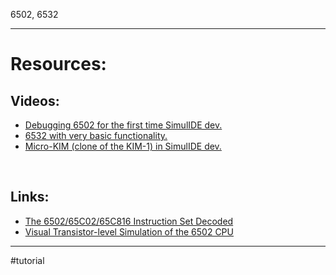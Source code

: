 6502, 6532

---

# Resources:

## Videos:

- [Debugging 6502 for the first time SimulIDE dev.](https://www.youtube.com/watch?v=ovOMx5Q4LSg)
- [6532 with very basic functionality.](https://www.youtube.com/watch?v=D9kit7rv4pY)
- [Micro-KIM (clone of the KIM-1) in SimulIDE dev.](https://www.youtube.com/watch?v=7U4xFQkWlKA)
<br>

## Links:

- [The 6502/65C02/65C816 Instruction Set Decoded](https://llx.com/Neil/a2/opcodes.html)
- [Visual Transistor-level Simulation of the 6502 CPU](http://visual6502.org/)

---

#tutorial